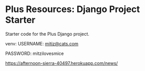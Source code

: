 # Plus Resources: Django Project Starter

Starter code for the Plus Django project.

venv:
USERNAME:
mitiz@cats.com

PASSWORD:
mitzilovesmice

https://afternoon-sierra-40497.herokuapp.com/news/




<!-- 
    categories = (
        ("NEWS", "News"),
        ("CUPCAKES", "Cupcakes"),
        ("THINGS", "Things"),
    )

# class F(django_filters.FilterSet):
#     category = CharFilter(method='category_filter')

#     class Meta:
#         model = NewsStory
#         fields = ['category']

#     def my_custom_filter(self, queryset, name, value):
#         return queryset.filter(**{
#             name: value,
#         }) -->